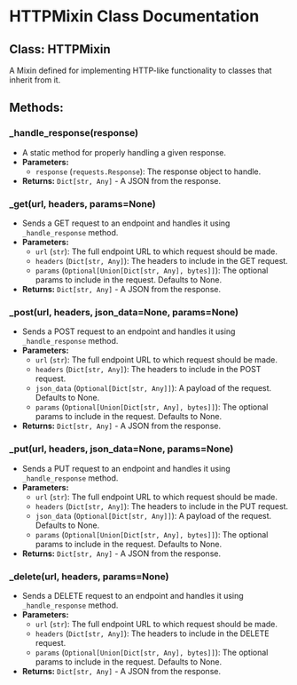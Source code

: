 # HTTPMixin Class Documentation

## Class: HTTPMixin

A Mixin defined for implementing HTTP-like functionality to classes that inherit from it.

## Methods:

### _handle_response(response)
- A static method for properly handling a given response.
- **Parameters:**
  - `response` (`requests.Response`): The response object to handle.
- **Returns:** `Dict[str, Any]` - A JSON from the response.

### _get(url, headers, params=None)
- Sends a GET request to an endpoint and handles it using `_handle_response` method.
- **Parameters:**
  - `url` (`str`): The full endpoint URL to which request should be made.
  - `headers` (`Dict[str, Any]`): The headers to include in the GET request.
  - `params` (`Optional[Union[Dict[str, Any], bytes]]`): The optional params to include in the request. Defaults to None.
- **Returns:** `Dict[str, Any]` - A JSON from the response.

### _post(url, headers, json_data=None, params=None)
- Sends a POST request to an endpoint and handles it using `_handle_response` method.
- **Parameters:**
  - `url` (`str`): The full endpoint URL to which request should be made.
  - `headers` (`Dict[str, Any]`): The headers to include in the POST request.
  - `json_data` (`Optional[Dict[str, Any]]`): A payload of the request. Defaults to None.
  - `params` (`Optional[Union[Dict[str, Any], bytes]]`): The optional params to include in the request. Defaults to None.
- **Returns:** `Dict[str, Any]` - A JSON from the response.

### _put(url, headers, json_data=None, params=None)
- Sends a PUT request to an endpoint and handles it using `_handle_response` method.
- **Parameters:**
  - `url` (`str`): The full endpoint URL to which request should be made.
  - `headers` (`Dict[str, Any]`): The headers to include in the PUT request.
  - `json_data` (`Optional[Dict[str, Any]]`): A payload of the request. Defaults to None.
  - `params` (`Optional[Union[Dict[str, Any], bytes]]`): The optional params to include in the request. Defaults to None.
- **Returns:** `Dict[str, Any]` - A JSON from the response.

### _delete(url, headers, params=None)
- Sends a DELETE request to an endpoint and handles it using `_handle_response` method.
- **Parameters:**
  - `url` (`str`): The full endpoint URL to which request should be made.
  - `headers` (`Dict[str, Any]`): The headers to include in the DELETE request.
  - `params` (`Optional[Union[Dict[str, Any], bytes]]`): The optional params to include in the request. Defaults to None.
- **Returns:** `Dict[str, Any]` - A JSON from the response.
